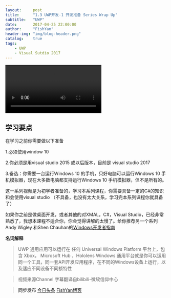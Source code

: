 ```yaml
---
layout:     post
title:      "1.3 UWP开发-1 开发准备 Series Wrap Up"
subtitle:   "UWP"
date:       2017-04-25 22:00:00
author:     "FishYan"
header-img: "img/blog-header.png" 
catalog:    true
tags:
    - UWP
    - Visual Sutdio 2017
---
```



<video src="http://i.snssdk.com/video/playcode/1/toutiao/9ea3edb484884ff29709bad504f9aa25" controls="controls">

</video>


## 学习要点

在学习之前你需要做以下准备

1.必须使用window 10

2.你必须是用visual studio 2015 或以后版本，目前是 visual studio 2017

3.备选：你需要一台运行Windows 10 的手机，只好电脑可以运行Windows 10 手机模拟器，现在大多数电脑都支持运行Windows 10 手机模拟器，但不是所有的。

这一系列视频是为初学者准备的，学习本系列课程，你需要具备一定的C#的知识和会使用visual studio （不具备，也没有太大关系，学习完本系列课程你就具备了）

如果你之前是做桌面开发，或者其他的对XMAL，C#，Visual Studio，已经非常熟悉了，我想本课程不适合你，你会觉得讲解的太慢了。给你推荐另一个系列Andy Wigley 和Shen Chauhan的[Windows开发者指南](http://bit.do/developers-guide-to-windows-10)

**名词解释**

> UWP 通用应用可以运行在 任何 Universal Windows Platform 平台上，包含 Xbox， Microsoft Hub ，Hololens
> Windows 通用平台就是你可以运用同一个工具，同一套API开发应用程序，在不同的Windows设备上运行，以及适应不同设备不同额特性

> 视频来源Channel 字幕翻译自bilibili-微软信仰中心

> **同步发布**
>[今日头条](http://www.toutiao.com/i6413124649491628546/)
>[FishYan博客](http://fishyan.me/2017/04/25/UWP1-3SeriesWrapUp/)